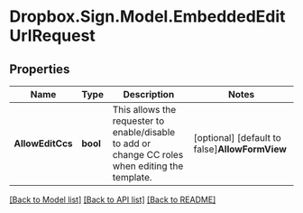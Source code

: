 # Dropbox.Sign.Model.EmbeddedEditUrlRequest

## Properties

Name | Type | Description | Notes
------------ | ------------- | ------------- | -------------
**AllowEditCcs** | **bool** |  This allows the requester to enable/disable to add or change CC roles when editing the template.  | [optional] [default to false]**AllowFormView** | **bool** |  Allows signers to view the form fields before signing if set to `true`. Defaults to `false`.  | [optional] [default to false]**CcRoles** | **List&lt;string&gt;** |  The CC roles that must be assigned when using the template to send a signature request. To remove all CC roles, pass in a single role with no name. For use in a POST request.  | [optional] **EditorOptions** | [**SubEditorOptions**](SubEditorOptions.md) |    | [optional] **ForceSignerRoles** | **bool** |  Provide users the ability to review/edit the template signer roles.  | [optional] [default to false]**ForceSubjectMessage** | **bool** |  Provide users the ability to review/edit the template subject and message.  | [optional] [default to false]**MergeFields** | [**List&lt;SubMergeField&gt;**](SubMergeField.md) |  Add additional merge fields to the template, which can be used used to pre-fill data by passing values into signature requests made with that template.<br><br>Remove all merge fields on the template by passing an empty array `[]`.  | [optional] **PreviewOnly** | **bool** |  This allows the requester to enable the preview experience (i.e. does not allow the requester&#39;s end user to add any additional fields via the editor).<br><br>**NOTE:** This parameter overwrites `show_preview&#x3D;true` (if set).  | [optional] [default to false]**ShowPreview** | **bool** |  This allows the requester to enable the editor/preview experience.  | [optional] [default to false]**ShowProgressStepper** | **bool** |  When only one step remains in the signature request process and this parameter is set to `false` then the progress stepper will be hidden.  | [optional] [default to true]**TestMode** | **bool** |  Whether this is a test, locked templates will only be available for editing if this is set to `true`. Defaults to `false`.  | [optional] [default to false]

[[Back to Model list]](../README.md#documentation-for-models) [[Back to API list]](../README.md#documentation-for-api-endpoints) [[Back to README]](../README.md)

